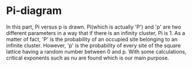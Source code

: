 # Pi-diagram

In this part, Pi versus p is drawn. Pi(which is actually 'P') and 'p' are two different parameters in a way that if there is an infinity cluster, Pi is 1. As a matter of fact, 'P' is the probability of an occupied site belonging to an infinite cluster. However, 'p' is the probability of every site of the square lattice having a random number between 0 and p. With some calculations, critical exponents such as nu are found which is our main purpose.
